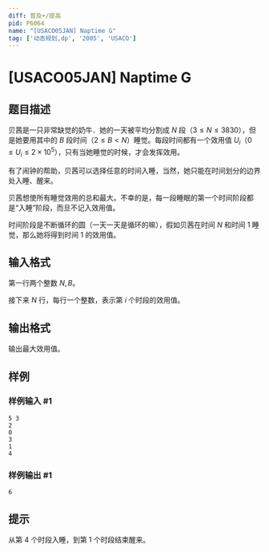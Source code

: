 ```yaml
---
diff: 普及+/提高
pid: P6064
name: "[USACO05JAN] Naptime G"
tag: ['动态规划,dp', '2005', 'USACO']
---
```

# [USACO05JAN] Naptime G
## 题目描述

贝茜是一只非常缺觉的奶牛．她的一天被平均分割成 $N$ 段（$3 \leq N \leq 3830$），但是她要用其中的 $B$ 段时间（$2 \leq B \lt N$）睡觉。每段时间都有一个效用值 $U_i$（$0 \leq U_i \leq 2 \times 10^5$），只有当她睡觉的时候，才会发挥效用。

有了闹钟的帮助，贝茜可以选择任意的时间入睡，当然，她只能在时间划分的边界处入睡、醒来。

贝茜想使所有睡觉效用的总和最大。不幸的是，每一段睡眠的第一个时间阶段都是“入睡”阶段，而旦不记入效用值。

时间阶段是不断循环的圆（一天一天是循环的嘛），假如贝茜在时间 $N$ 和时间 $1$ 睡觉，那么她将得到时间 $1$ 的效用值。
## 输入格式

第一行两个整数 $N,B$。

接下来 $N$ 行，每行一个整数，表示第 $i$ 个时段的效用值。
## 输出格式

输出最大效用值。
## 样例

### 样例输入 #1
```
5 3
2
0
3
1
4
```
### 样例输出 #1
```
6
```
## 提示

从第 $4$ 个时段入睡，到第 $1$ 个时段结束醒来。
